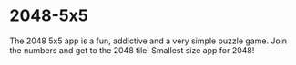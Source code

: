 2048-5x5
========

The 2048 5x5 app is a fun, addictive and a very simple puzzle game. Join the numbers and get to the 2048 tile! Smallest size app for 2048!
